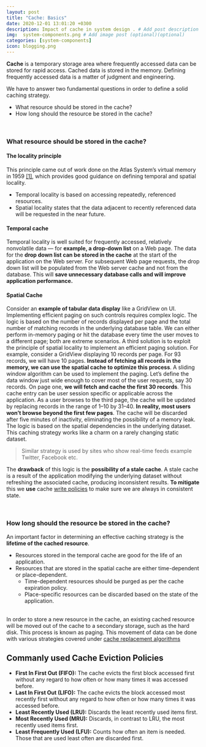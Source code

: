 ```yaml
---
layout: post
title: "Cache: Basics"
date: 2020-12-01 13:01:20 +0300
description: Impact of cache in system design . # Add post description (optional)
img:  system-components.png # Add image post (optional)(optional)
categories: [system-components]
icon: blogging.png
---
```

 **Cache** is a temporary storage area where frequently accessed data can be stored for rapid access. Cached data is stored in the memory. Defining frequently accessed data is a matter of judgment and engineering. 
 
 We have to answer two fundamental questions in order to define a solid caching strategy.
 - What resource should be stored in the cache? 
 - How long should the resource be stored in the cache? 

<br/>

### What resource should be stored in the cache? 
#### The locality principle
 This principle came out of work done on the Atlas System’s virtual memory in 1959 <a href="http://denninginstitute.com/pjd/PUBS/CACMcols/cacmJul05.pdf" target="blank">[1]</a>, which provides good guidance on defining temporal and spatial locality. 
 - Temporal locality is based on accessing repeatedly, referenced resources. 
 - Spatial locality states that the data adjacent to recently referenced data will be requested in the near future.

#### Temporal cache
 Temporal locality is well suited for frequently accessed, relatively nonvolatile data — for **example, a drop-down list** on a Web page. The data for the **drop down list can be stored in the cache** at the start of the application on the Web server. For subsequent Web page requests, the drop down list will be populated from the Web server cache and not from the database. This will **save unnecessary database calls and will improve application performance.**

####  Spatial Cache
Consider an **example of tabular data display** like a GridView on UI. Implementing efficient paging on such controls requires complex logic. The logic is based on the number of records displayed per page and the total number of matching records in the underlying database table. We can either perform in-memory paging or hit the database every time the user moves to a different page; both are extreme scenarios. A third solution is to exploit the principle of spatial locality to implement an efficient paging solution. For example, consider a GridView displaying 10 records per page. For 93 records, we will have 10 pages. **Instead of fetching all records in the memory, we can use the spatial cache to optimize this process**. A sliding window algorithm can be used to implement the paging. Let’s define the data window just wide enough to cover most of the user requests, say 30 records. On page one, **we will fetch and cache the first 30 records**. This cache entry can be user session specific or applicable across the application. As a user browses to the third page, the cache will be updated by replacing records in the range of 1–10 by 31–40. **In reality, most users won’t browse beyond the first few pages**. The cache will be discarded after five minutes of inactivity, eliminating the possibility of a memory leak. The logic is based on the spatial dependencies in the underlying dataset. This caching strategy works like a charm on a rarely changing static dataset.

 > Similar strategy is used by sites who show real-time feeds example Twitter, Facebook etc.

 The **drawback** of this logic is the **possibility of a stale cache**. A stale cache is a result of the application modifying the underlying dataset without refreshing the associated cache, producing inconsistent results.
 **To mitigate** this we **use** cache <a target="_blank" href="{{ site.baseurl }}/system-components/cache-write-policies/">write policies</a> to make sure we are always in consistent state.


 <br/>

###  How long should the resource be stored in the cache? 
An important factor in determining an effective caching strategy is the **lifetime of the cached resource**. 
- Resources stored in the temporal cache are good for the life of an application. 
- Resources that are stored in the spatial cache are either time-dependent or place-dependent. 
    - Time-dependent resources should be purged as per the cache expiration policy. 
    - Place-specific resources can be discarded based on the state of the application. 

<br/>
In order to store a new resource in the cache, an existing cached resource will be moved out of the cache to a secondary storage, such as the hard disk. This process is known as paging. This movement of data can be done with various strategies covered under <a target="_blank" href="https://en.wikipedia.org/wiki/Cache_replacement_policies">cache replacement algorithms</a>

## Commanly used Cache Eviction Policies
- **First In First Out (FIFO):** The cache evicts the first block accessed first without any regard to how often or how many times it was accessed before.
- **Last In First Out (LIFO):** The cache evicts the block accessed most recently first without any regard to how often or how many times it was accessed before.
- **Least Recently Used (LRU):** Discards the least recently used items first.
- **Most Recently Used (MRU):** Discards, in contrast to LRU, the most recently used items first.
- **Least Frequently Used (LFU):** Counts how often an item is needed. Those that are used least often are discarded first.